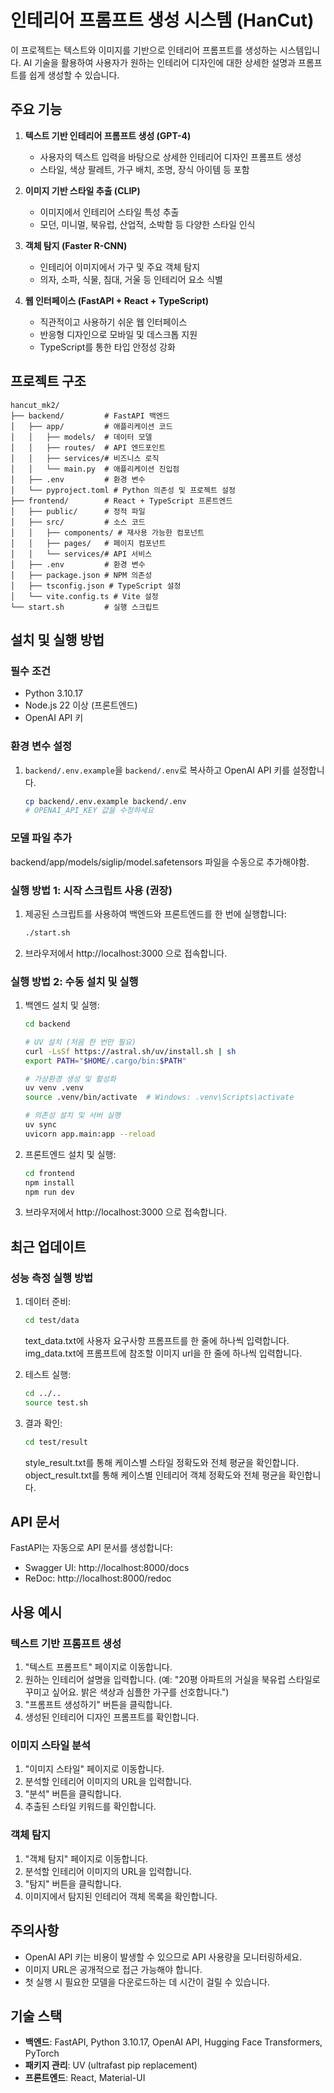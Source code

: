 # 인테리어 프롬프트 생성 시스템 (HanCut)

이 프로젝트는 텍스트와 이미지를 기반으로 인테리어 프롬프트를 생성하는 시스템입니다. AI 기술을 활용하여 사용자가 원하는 인테리어 디자인에 대한 상세한 설명과 프롬프트를 쉽게 생성할 수 있습니다.

## 주요 기능

1. **텍스트 기반 인테리어 프롬프트 생성 (GPT-4)**

   - 사용자의 텍스트 입력을 바탕으로 상세한 인테리어 디자인 프롬프트 생성
   - 스타일, 색상 팔레트, 가구 배치, 조명, 장식 아이템 등 포함

2. **이미지 기반 스타일 추출 (CLIP)**

   - 이미지에서 인테리어 스타일 특성 추출
   - 모던, 미니멀, 북유럽, 산업적, 소박함 등 다양한 스타일 인식

3. **객체 탐지 (Faster R-CNN)**

   - 인테리어 이미지에서 가구 및 주요 객체 탐지
   - 의자, 소파, 식물, 침대, 거울 등 인테리어 요소 식별

4. **웹 인터페이스 (FastAPI + React + TypeScript)**
   - 직관적이고 사용하기 쉬운 웹 인터페이스
   - 반응형 디자인으로 모바일 및 데스크톱 지원
   - TypeScript를 통한 타입 안정성 강화

## 프로젝트 구조

```
hancut_mk2/
├── backend/         # FastAPI 백엔드
│   ├── app/         # 애플리케이션 코드
│   │   ├── models/  # 데이터 모델
│   │   ├── routes/  # API 엔드포인트
│   │   ├── services/# 비즈니스 로직
│   │   └── main.py  # 애플리케이션 진입점
│   ├── .env         # 환경 변수
│   └── pyproject.toml # Python 의존성 및 프로젝트 설정
├── frontend/        # React + TypeScript 프론트엔드
│   ├── public/      # 정적 파일
│   ├── src/         # 소스 코드
│   │   ├── components/ # 재사용 가능한 컴포넌트
│   │   ├── pages/   # 페이지 컴포넌트
│   │   └── services/# API 서비스
│   ├── .env         # 환경 변수
│   ├── package.json # NPM 의존성
│   ├── tsconfig.json # TypeScript 설정
│   └── vite.config.ts # Vite 설정
└── start.sh         # 실행 스크립트
```

## 설치 및 실행 방법

### 필수 조건

- Python 3.10.17
- Node.js 22 이상 (프론트엔드)
- OpenAI API 키

### 환경 변수 설정

1. `backend/.env.example`을 `backend/.env`로 복사하고 OpenAI API 키를 설정합니다.
   ```bash
   cp backend/.env.example backend/.env
   # OPENAI_API_KEY 값을 수정하세요
   ```

### 모델 파일 추가

backend/app/models/siglip/model.safetensors 파일을 수동으로 추가해야함.

### 실행 방법 1: 시작 스크립트 사용 (권장)

1. 제공된 스크립트를 사용하여 백엔드와 프론트엔드를 한 번에 실행합니다:
   ```bash
   ./start.sh
   ```
2. 브라우저에서 http://localhost:3000 으로 접속합니다.

### 실행 방법 2: 수동 설치 및 실행

1. 백엔드 설치 및 실행:

   ```bash
   cd backend

   # UV 설치 (처음 한 번만 필요)
   curl -LsSf https://astral.sh/uv/install.sh | sh
   export PATH="$HOME/.cargo/bin:$PATH"

   # 가상환경 생성 및 활성화
   uv venv .venv
   source .venv/bin/activate  # Windows: .venv\Scripts\activate

   # 의존성 설치 및 서버 실행
   uv sync
   uvicorn app.main:app --reload
   ```

2. 프론트엔드 설치 및 실행:

   ```bash
   cd frontend
   npm install
   npm run dev
   ```

3. 브라우저에서 http://localhost:3000 으로 접속합니다.

## 최근 업데이트

### 성능 측정 실행 방법

1. 데이터 준비:
   ```bash
   cd test/data
   ```
   text_data.txt에 사용자 요구사항 프롬프트를 한 줄에 하나씩 입력합니다.
   img_data.txt에 프롬프트에 참조할 이미지 url을 한 줄에 하나씩 입력합니다.

2. 테스트 실행:
   ```bash
   cd ../..
   source test.sh
   ```

3. 결과 확인:
   ```bash
   cd test/result
   ```
   style_result.txt를 통해 케이스별 스타일 정확도와 전체 평균을 확인합니다.
   object_result.txt를 통해 케이스별 인테리어 객체 정확도와 전체 평균을 확인합니다.


## API 문서

FastAPI는 자동으로 API 문서를 생성합니다:

- Swagger UI: http://localhost:8000/docs
- ReDoc: http://localhost:8000/redoc

## 사용 예시

### 텍스트 기반 프롬프트 생성

1. "텍스트 프롬프트" 페이지로 이동합니다.
2. 원하는 인테리어 설명을 입력합니다. (예: "20평 아파트의 거실을 북유럽 스타일로 꾸미고 싶어요. 밝은 색상과 심플한 가구를 선호합니다.")
3. "프롬프트 생성하기" 버튼을 클릭합니다.
4. 생성된 인테리어 디자인 프롬프트를 확인합니다.

### 이미지 스타일 분석

1. "이미지 스타일" 페이지로 이동합니다.
2. 분석할 인테리어 이미지의 URL을 입력합니다.
3. "분석" 버튼을 클릭합니다.
4. 추출된 스타일 키워드를 확인합니다.

### 객체 탐지

1. "객체 탐지" 페이지로 이동합니다.
2. 분석할 인테리어 이미지의 URL을 입력합니다.
3. "탐지" 버튼을 클릭합니다.
4. 이미지에서 탐지된 인테리어 객체 목록을 확인합니다.

## 주의사항

- OpenAI API 키는 비용이 발생할 수 있으므로 API 사용량을 모니터링하세요.
- 이미지 URL은 공개적으로 접근 가능해야 합니다.
- 첫 실행 시 필요한 모델을 다운로드하는 데 시간이 걸릴 수 있습니다.

## 기술 스택

- **백엔드**: FastAPI, Python 3.10.17, OpenAI API, Hugging Face Transformers, PyTorch
- **패키지 관리**: UV (ultrafast pip replacement)
- **프론트엔드**: React, Material-UI
